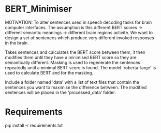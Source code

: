 # BERT_Minimiser
MOTIVATION: To alter sentences used in speech decoding tasks for brain computer interfaces. The assumption is this different BERT scores -> different semantic meanings -> different brain regions activite. We want to design a set of sentences which produce very different invoked responses in the brain. 

Takes sentences and calculates the BERT score between them, it then modifies them until they have a minimised BERT score so they are semantically different. 
Masking is used to regenerate the sentences repeatedly until a minimal BERT score is found. The model 'roberta-large' is used to calculate BERT and for the masking. 

Include a folder named 'data' with a list of text files that contain the sentences you want to maximise the difference between. 
The modified sentences will be placed in the 'processed_data' folder.  

# Requirements
pip install -r requirements.txt
